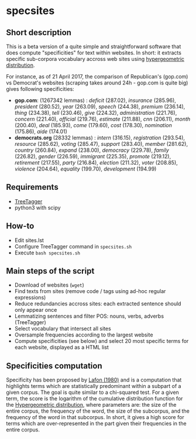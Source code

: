 # specsites

## Short description

This is a beta version of a quite simple and straightforward software that does compute "specificities" for text within websites. In  short: it extracts specific sub-corpora vocabulary accross web sites using [hypergeometric distribution](https://en.wikipedia.org/wiki/Hypergeometric_distribution).

For instance, as of 21 April 2017, the comparison of Republican's (gop.com) vs Democrat's websites (scraping takes around 24h - gop.com is quite big) gives following specificities:

- **gop.com**: (1267342 lemmas) : *deficit* (287.02), *insurance* (285.96), *president* (280.52), *year* (263.09), *speech* (244.38), *premium* (236.14), *thing* (234.38), *tell* (230.46), *give* (224.32), *administration* (221.76), *concern* (221.40), *official* (219.76), *estimate* (211.88), *cnn* (206.11), *month* (200.40), *deal* (185.93), *come* (179.60), *cost* (178.30), *nomination* (175.86), *aide* (174.01)
- **democrats.org** (28332 lemmas) : *intern* (316.15), *registration* (293.54), *resource* (285.62), *voting* (285.47), *support* (283.40), *member* (281.62), *country* (260.84), *expand* (238.00), *democracy* (229.78), *family* (226.82), *gender* (226.59), *immigrant* (225.35), *promote* (219.12), *retirement* (217.55), *party* (216.84), *election* (211.32), *voter* (208.85), *violence* (204.64), *equality* (199.70), *development* (194.99)

## Requirements

- [TreeTagger](http://www.cis.uni-muenchen.de/~schmid/tools/TreeTagger)
- python3 with scipy

## How-to

- Edit sites.lst
- Configure TreeTagger command in `specsites.sh`
- Execute `bash specsites.sh`

## Main steps of the script

- Download of websites (`wget`)
- Find texts from sites (remove code / tags using ad-hoc regular expressions)
- Reduce redundancies accross sites: each extracted sentence should only appear once
- Lemmatizing sentences and filter POS: nouns, verbs, adverbs (TreeTagger)
- Select vocabulary that intersect all sites
- Oversample frequencies according to the largest website
- Compute specificities (see below) and select 20 most specific terms for each website, displayed as a HTML list

## Specificities computation

Specificity has been proposed by [Lafon (1980)](http://www.persee.fr/doc/mots_0243-6450_1980_num_1_1_1008) and is a computation that highlights terms which are statistically predominant within a subpart of a given corpus. The goal is quite similar to a chi-squared test. For a given term, the score is the logarithm of the cumulative distribution function for the [Hypergeometric distribution](https://en.wikipedia.org/wiki/Hypergeometric_distribution), where parameters are: the size of the entire corpus, the frequency of the word, the size of the subcorpus, and the frequency of the word in that subcorpus. In short, it gives a high score for terms which are over-represented in the part given their frequencies in the entire corpus.
